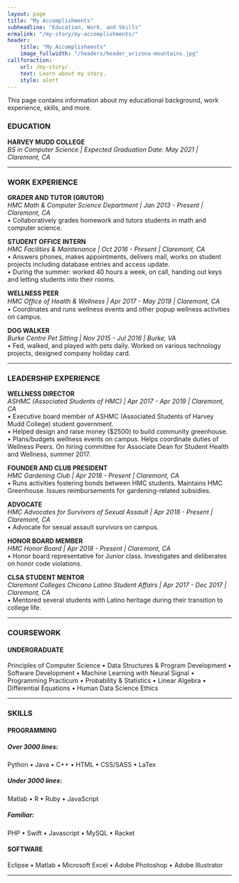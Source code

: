 ```yaml
---
layout: page
title: "My Accomplishments"
subheadline: "Education, Work, and Skills"
ermalink: "/my-story/my-accomplishments/"
header:
    title: "My Accomplishments"
    image_fullwidth: "/headers/header_arizona-mountains.jpg"
callforaction: 
    url: /my-story/
    text: Learn about my story.
    style: alert
---
```

This page contains information about my educational background, work experience, skills, and more.


### EDUCATION  
**HARVEY MUDD COLLEGE**  
*BS in Computer Science | Expected Graduation Date: May 2021 | Claremont, CA*  

---
### WORK EXPERIENCE  
**GRADER AND TUTOR (GRUTOR)**  
*HMC Math & Computer Science Department | Jan 2013 - Present | Claremont, CA*  
• Collaboratively grades homework and tutors students in math and computer science. 
   
**STUDENT OFFICE INTERN**  
*HMC Facilities & Maintenance | Oct 2016 - Present | Claremont, CA*  
• Answers phones, makes appointments, delivers mail, works on student projects including database entries and access update.  
• During the summer: worked 40 hours a week, on call, handing out keys and letting students into their rooms.  
  
**WELLNESS PEER**  
*HMC Ofﬁce of Health & Wellness | Apr 2017 - May 2019 | Claremont, CA*  
• Coordinates and runs wellness events and other popup wellness activities on campus.  
  
**DOG WALKER**  
*Burke Centre Pet Sitting | Nov 2015 - Jul 2016 | Burke, VA*  
• Fed, walked, and played with pets daily. Worked on various technology projects, designed company holiday card.  

---
### LEADERSHIP EXPERIENCE
**WELLNESS DIRECTOR**  
*ASHMC (Associated Students of HMC) | Apr 2017 - Apr 2019 | Claremont, CA*  
• Executive board member of ASHMC (Associated Students of Harvey Mudd College) student government.  
• Helped design and raise money ($2500) to build community greenhouse.  
• Plans/budgets wellness events on campus. Helps coordinate duties of Wellness Peers. On hiring committee for Associate Dean for Student Health and Wellness, summer 2017.  

**FOUNDER AND CLUB PRESIDENT**  
*HMC Gardening Club | Apr 2018 - Present | Claremont, CA*  
• Runs activities fostering bonds between HMC students. Maintains HMC Greenhouse. Issues reimbursements for gardening-related subsidies.  

**ADVOCATE**  
*HMC Advocates for Survivors of Sexual Assault | Apr 2018 - Present | Claremont, CA*  
• Advocate for sexual assault survivors on campus.   

**HONOR BOARD MEMBER**  
*HMC Honor Board | Apr 2018 - Present | Claremont, CA*  
• Honor board representative for Junior class. Investigates and deliberates on honor code violations.  

**CLSA STUDENT MENTOR**  
*Claremont Colleges Chicano Latino Student Affairs | Apr 2017 - Dec 2017 | Claremont, CA*  
• Mentored several students with Latino heritage during their transition to college life.  

---
### COURSEWORK
#### UNDERGRADUATE
Principles of Computer Science • Data Structures & Program Development • Software Development • Machine Learning with Neural Signal • Programming Practicum • Probability & Statistics • Linear Algebra • Differential Equations • Human Data Science Ethics

---
### SKILLS
#### PROGRAMMING
##### Over 3000 lines:
Python • Java • C++ • HTML • CSS/SASS • LaTex
##### Under 3000 lines:
Matlab • R • Ruby • JavaScript 
##### Familiar:
PHP • Swift • Javascript • MySQL • Racket
#### SOFTWARE
Eclipse • Matlab • Microsoft Excel • Adobe Photoshop • Adobe Illustrator

---